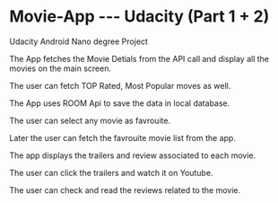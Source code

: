 # Movie-App --- Udacity (Part 1 + 2)
Udacity Android Nano degree Project

The App fetches the Movie Detials from the API call and display all the movies on the main screen.

The user can fetch TOP Rated, Most Popular moves as well.

The App uses ROOM Api to save the data in local database.

The user can select any movie as favrouite.

Later the user can fetch the favrouite movie list from the app.

The app displays the trailers and review associated to each movie.

The user can click the trailers and watch it on Youtube.

The user can check and read the reviews related to the movie.
